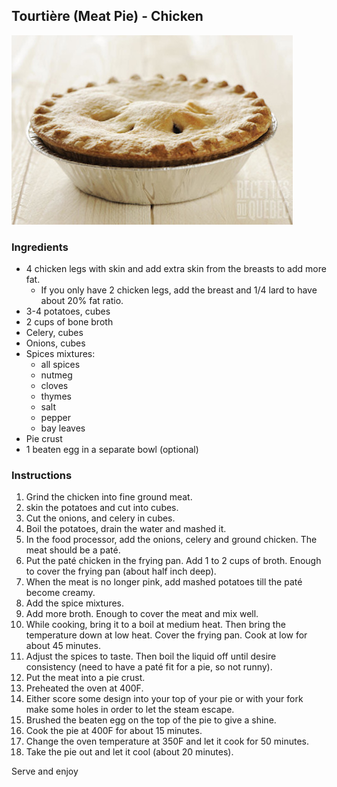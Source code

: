 ## Tourtière (Meat Pie) - Chicken

![Picture](../img/meat_pie.jpeg)


### Ingredients

- 4 chicken legs with skin and add extra skin from the breasts to add more fat. 
	- If you only have 2 chicken legs, add the breast and 1/4 lard to have about 20% fat ratio. 
- 3-4 potatoes, cubes
- 2 cups of bone broth
- Celery, cubes
- Onions, cubes
- Spices mixtures: 
	- all spices
	- nutmeg
	- cloves
	- thymes
	- salt
	- pepper
	- bay leaves
- Pie crust
- 1 beaten egg in a separate bowl (optional)

### Instructions

1. Grind the chicken into fine ground meat. 
2. skin the potatoes and cut into cubes.
2. Cut the onions, and celery in cubes. 
3. Boil the potatoes, drain the water and mashed it. 
4. In the food processor, add the onions, celery and ground chicken. The meat should be a paté.
5. Put the paté chicken in the frying pan. Add 1 to 2 cups of broth. Enough to cover the frying pan (about half inch deep). 
6. When the meat is no longer pink, add mashed potatoes till the paté become creamy. 
7. Add the spice mixtures. 
8. Add more broth. Enough to cover the meat and mix well. 
9. While cooking, bring it to a boil at medium heat. Then bring the temperature down at low heat. Cover the frying pan. Cook at low for about 45 minutes. 
10. Adjust the spices to taste. Then boil the liquid off until desire consistency (need to have a paté fit for a pie, so not runny). 
11. Put the meat into a pie crust. 
12. Preheated the oven at 400F.
12. Either score some design into your top of your pie or with your fork make some holes in order to let the steam escape. 
13. Brushed the beaten egg on the top of the pie to give a shine. 
14. Cook the pie at 400F for about 15 minutes. 
15. Change the oven temperature at 350F and let it cook for 50 minutes. 
16. Take the pie out and let it cool (about 20 minutes). 

Serve and enjoy
